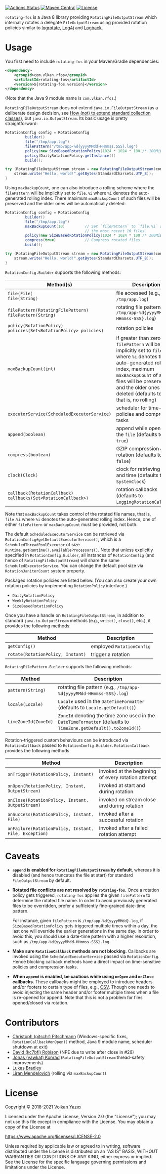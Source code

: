 [![Actions Status](https://github.com/vy/rotating-fos/workflows/CI/badge.svg)](https://github.com/vy/rotating-fos/actions)
[![Maven Central](https://img.shields.io/maven-central/v/com.vlkan.rfos/rotating-fos.svg)](https://search.maven.org/#search%7Cga%7C1%7Cg%3A%22com.vlkan.rfos%22)
[![License](https://img.shields.io/github/license/vy/rotating-fos.svg)](https://www.apache.org/licenses/LICENSE-2.0.txt)

`rotating-fos` is a Java 8 library providing `RotatingFileOutputStream` which
internally rotates a delegate `FileOutputStream` using provided rotation
policies similar to [logrotate](https://github.com/logrotate/logrotate),
[Log4j](https://logging.apache.org/log4j/) and [Logback](https://logback.qos.ch/).

# Usage

You first need to include `rotating-fos` in your Maven/Gradle dependencies:

```xml
<dependency>
    <groupId>com.vlkan.rfos</groupId>
    <artifactId>rotating-fos</artifactId>
    <version>${rotating-fos.version}</version>
</dependency>
```

(Note that the Java 9 module name is `com.vlkan.rfos`.)

`RotatingFileOutputStream` does not extend `java.io.FileOutputStream` (as a
deliberate design decision, see [How (not) to extend standard collection
classes](https://javachannel.org/posts/how-not-to-extend-standard-collection-classes/)),
but `java.io.OutputStream`. Its basic usage is pretty straightforward:

```java
RotationConfig config = RotationConfig
        .builder()
        .file("/tmp/app.log")
        .filePattern("/tmp/app-%d{yyyyMMdd-HHmmss.SSS}.log")
        .policy(new SizeBasedRotationPolicy(1024 * 1024 * 100 /* 100MiB */))
        .policy(DailyRotationPolicy.getInstance())
        .build();

try (RotatingFileOutputStream stream = new RotatingFileOutputStream(config)) {
    stream.write("Hello, world!".getBytes(StandardCharsets.UTF_8));
}
```

Using `maxBackupCount`, one can also introduce a rolling scheme where the
`filePattern` will be implicitly set to `file.%i` where `%i` denotes the
auto-generated rolling index. There maximum `maxBackupCount` of such files will
be preserved and the older ones will be automatically deleted:

```java
RotationConfig config = RotationConfig
        .builder()
        .file("/tmp/app.log")
        .maxBackupCount(10)         // Set `filePattern` to `file.%i` and keep
                                    // the most recent 10 files.
        .policy(new SizeBasedRotationPolicy(1024 * 1024 * 100 /* 100MiB */))
        .compress(true)             // Compress rotated files.
        .build();

try (RotatingFileOutputStream stream = new RotatingFileOutputStream(config)) {
    stream.write("Hello, world!".getBytes(StandardCharsets.UTF_8));
}
```

`RotationConfig.Builder` supports the following methods:

| Method(s) | Description |
| --------- | ----------- |
| `file(File)`<br/>`file(String)` | file accessed (e.g., `/tmp/app.log`) |
| `filePattern(RotatingFilePattern)`<br/>`filePattern(String)`| rotating file pattern (e.g., `/tmp/app-%d{yyyyMMdd-HHmmss-SSS}.log`) |
| `policy(RotationPolicy)`<br/>`policies(Set<RotationPolicy> policies)` | rotation policies |
| `maxBackupCount(int)` | if greater than zero, `filePattern` will be implicitly set to `file.%i` where `%i` denotes the auto-generated rolling index, maximum `maxBackupCount` of such files will be preserved and the older ones will be deleted (defaults to `-1`, that is, no rolling) |
| `executorService(ScheduledExecutorService)` | scheduler for time-based policies and compression tasks |
| `append(boolean)` | append while opening the `file` (defaults to `true`) |
| `compress(boolean)` | GZIP compression after rotation (defaults to `false`) |
| `clock(Clock)` | clock for retrieving date and time (defaults to `SystemClock`) |
| `callback(RotationCallback)`<br/>`callbacks(Set<RotationCallback>)` | rotation callbacks (defaults to `LoggingRotationCallback`) |

Note that `maxBackupCount` takes control of the rotated file names, that is,
`file.%i` where `%i` denotes the auto-generated rolling index. Hence, one of
either `filePattern` or `maxBackupCount` must be provided, not both.

The default `ScheduledExecutorService` can be retrieved via
`RotationConfig#getDefaultExecutorService()`, which is a
`ScheduledThreadPoolExecutor` of size `Runtime.getRuntime().availableProcessors()`.
Note that unless explicitly specified in `RotationConfig.Builder`, all instances
of `RotationConfig` (and hence of `RotatingFileOutputStream`) will share the
same `ScheduledExecutorService`. You can change the default pool size via
`RotationJanitorCount` system property.

Packaged rotation policies are listed below. (You can also create your own
rotation policies by implementing `RotationPolicy` interface.)

- `DailyRotationPolicy`
- `WeeklyRotationPolicy`
- `SizeBasedRotationPolicy`

Once you have a handle on `RotatingFileOutputStream`, in addition to standard
`java.io.OutputStream` methods (e.g., `write()`, `close()`, etc.), it provides
the following methods:

| Method | Description |
| ------ | ------------|
| `getConfig()` | employed `RotationConfig` |
| `rotate(RotationPolicy, Instant)` | trigger a rotation |

`RotatingFilePattern.Builder` supports the following methods:

| Method | Description |
| ------ | ----------- |
| `pattern(String)` | rotating file pattern (e.g., `/tmp/app-%d{yyyyMMdd-HHmmss-SSS}.log`) |
| `locale(Locale)` | `Locale` used in the `DateTimeFormatter` (defaults to `Locale.getDefault()`) |
| `timeZoneId(ZoneId)` | `ZoneId` denoting the time zone used in the `DateTimeFormatter` (defaults to `TimeZone.getDefault().toZoneId()`) |

Rotation-triggered custom behaviours can be introduced via `RotationCallback`
passed to `RotationConfig.Builder`. `RotationCallback` provides the following
methods.

| Method | Description |
| ------ | ----------- |
| `onTrigger(RotationPolicy, Instant)` | invoked at the beginning of every rotation attempt |
| `onOpen(RotationPolicy, Instant, OutputStream)` | invoked at start and during rotation |
| `onClose(RotationPolicy, Instant, OutputStream)` | invoked on stream close and during rotation |
| `onSuccess(RotationPolicy, Instant, File)` | invoked after a successful rotation |
| `onFailure(RotationPolicy, Instant, File, Exception)` | invoked after a failed rotation attempt |

# Caveats

- **`append` is enabled for `RotatingFileOutputStream` by default**, whereas
  it is disabled (and hence truncates the file at start) for standard
  `FileOutputStream` by default.

- **Rotated file conflicts are not resolved by `rotating-fos`.** Once a
  rotation policy gets triggered, `rotating-fos` applies the given
  `filePattern` to determine the rotated file name. In order to avoid
  previously generated files to be overridden, prefer a sufficiently
  fine-grained date-time pattern.

  For instance, given `filePattern` is `/tmp/app-%d{yyyyMMdd}.log`, if
  `SizeBasedRotationPolicy` gets triggered multiple times within a day, the last
  one will override the earlier generations in the same day. In order to avoid
  this, you should use a date-time pattern with a higher resolution, such as
  `/tmp/app-%d{yyyyMMdd-HHmmss-SSS}.log`.

- **Make sure `RotationCallback` methods are not blocking.** Callbacks are
  invoked using the `ScheduledExecutorService` passed via `RotationConfig`.
  Hence blocking callback methods have a direct impact on time-sensitive
  policies and compression tasks.

- **When `append` is enabled, be cautious while using `onOpen` and `onClose`
  callbacks.** These callbacks might be employed to introduce headers and/or
  footers to certain type of files, e.g., [CSV](https://en.wikipedia.org/wiki/Comma-separated_values).
  Though one needs to avoid injecting the same header and/or footer multiple
  times when a file is re-opened for append. Note that this is not a problem
  for files opened/closed via rotation.

# Contributors

- [Christoph (pitschr) Pitschmann](https://github.com/pitschr) (Windows-specific
  fixes, `RotationCallback#onOpen()` method, Java 9 module name, scheduler
  shutdown at exit)
- [David (kc7bfi) Robison](https://github.com/kc7bfi) (NPE due to write after close in #26)
- [Jonas (yawkat) Konrad](https://yawk.at/) (`RotatingFileOutputStream`
  thread-safety improvements)
- [Lukas Bradley](https://github.com/lukasbradley/)
- [Liran Mendelovich](https://github.com/liran2000/) (rolling via `maxBackupCount`)

# License

Copyright &copy; 2018-2021 [Volkan Yazıcı](https://vlkan.com/)

Licensed under the Apache License, Version 2.0 (the "License");
you may not use this file except in compliance with the License.
You may obtain a copy of the License at

   https://www.apache.org/licenses/LICENSE-2.0

Unless required by applicable law or agreed to in writing, software
distributed under the License is distributed on an "AS IS" BASIS,
WITHOUT WARRANTIES OR CONDITIONS OF ANY KIND, either express or implied.
See the License for the specific language governing permissions and
limitations under the License.
